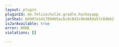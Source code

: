 ```yaml
---
layout: plugin
pluginId: de.felixschulze.gradle.hockeyapp
jarSha1: bb907e141709405acbc8c843c8bd669a57c0d662
isJarAvailable: true
error: NONE
violations: []

---
```

